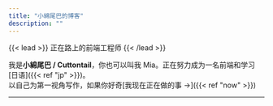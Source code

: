 ```yaml
---
title: "小綿尾巴的博客"
description: ""
---
```


{{< lead >}} 正在路上的前端工程师 {{< /lead >}}

我是**小綿尾巴 / Cuttontail**，你也可以叫我 Mia。正在努力成为一名前端和学习[日语]({{< ref "jp" >}})。  
以自己为第一视角写作，如果你好奇[我现在正在做的事 →]({{< ref "now" >}})

---